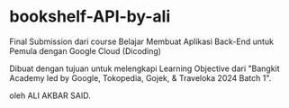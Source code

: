 # bookshelf-API-by-ali
Final Submission dari course Belajar Membuat Aplikasi Back-End untuk Pemula dengan Google Cloud (Dicoding)

Dibuat dengan tujuan untuk melengkapi Learning Objective dari "Bangkit Academy led by Google, Tokopedia, Gojek, & Traveloka 2024 Batch 1".

oleh ALI AKBAR SAID.
